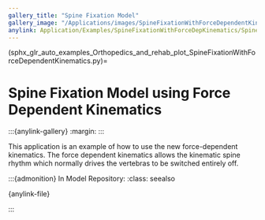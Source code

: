 ```yaml
---
gallery_title: "Spine Fixation Model"
gallery_image: "/Applications/images/SpineFixationWithForceDependentKinematics.webp"
anylink: Application/Examples/SpineFixationWithForceDepKinematics/SpineFixationWithForceDependentKinematics.main.any
---
```


(sphx_glr_auto_examples_Orthopedics_and_rehab_plot_SpineFixationWithForceDependentKinematics.py)=

# Spine Fixation Model using Force Dependent Kinematics


:::{anylink-gallery}
:margin:
:::

This application is an example of how to use the new force-dependent
kinematics. The force dependent kinematics allows the kinematic spine
rhythm which normally drives the vertebras to be switched entirely off.

:::{admonition} In Model Repository:
:class: seealso

{anylink-file}` `

:::
